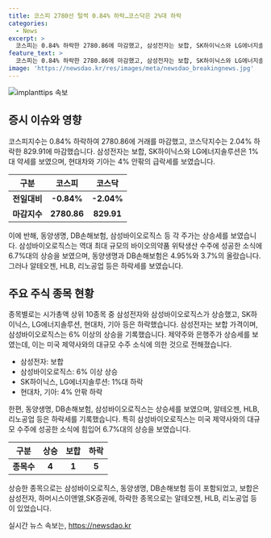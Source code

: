 ```yaml
---
title: 코스피 2780선 털썩 0.84% 하락…코스닥은 2%대 하락
categories:
  - News
excerpt: >
  코스피는 0.84% 하락한 2780.86에 마감했고, 삼성전자는 보합, SK하이닉스와 LG에너지솔루션은 1%대 약세를 보였다. 코스닥지수는 2.04% 하락한 829.91에 마감했고, 알테오젠과 HLB가 5%대 밀렸고 리노공업도 4% 넘게 하락했다. 미국 제약사와의 대규모 바이오의약품 생산 수주 소식으로 삼성바이오로직스는 6.7%대 상승, 소마젠은 2.8% 상승했다. 금융주와 제약주가 상승했다.
feature_text: >
  코스피는 0.84% 하락한 2780.86에 마감했고, 삼성전자는 보합, SK하이닉스와 LG에너지솔루션은 1%대 약세를 보였다. 코스닥지수는 2.04% 하락한 829.91에 마감했고, 알테오젠과 HLB가 5%대 밀렸고 리노공업도 4% 넘게 하락했다. 미국 제약사와의 대규모 바이오의약품 생산 수주 소식으로 삼성바이오로직스는 6.7%대 상승, 소마젠은 2.8% 상승했다. 금융주와 제약주가 상승했다.
image: 'https://newsdao.kr/res/images/meta/newsdao_breakingnews.jpg'
---
```


<p><img src="https://newsdao.kr/res/images/meta/newsdao_breakingnews.jpg" alt="implanttips 속보" /></p>

<h2 data-ke-size="size26">증시 이슈와 영향</h2>

<p data-ke-size="size16">코스피지수는 0.84% 하락하여 2780.86에 거래를 마감했고, 코스닥지수는 2.04% 하락한 829.91에 마감했습니다. 삼성전자는 보합, SK하이닉스와 LG에너지솔루션은 1%대 약세를 보였으며, 현대차와 기아는 4% 안팎의 급락세를 보였습니다.</p>

<table>
<thead>
<tr>
<th><b>구분</b></th>
<th><b>코스피</b></th>
<th><b>코스닥</b></th>
</tr>
</thead>
<tbody>
<tr>
<td style="text-align: center; height: 17px;"><b>전일대비</b></td>
<td style="text-align: center; height: 17px;"><b>-0.84%</b></td>
<td style="text-align: center; height: 17px;"><b>-2.04%</b></td>
</tr>
<tr>
<td style="text-align: center; height: 17px;"><b>마감지수</b></td>
<td style="text-align: center; height: 17px;"><b>2780.86</b></td>
<td style="text-align: center; height: 17px;"><b>829.91</b></td>
</tr>
</tbody>
</table>

<p data-ke-size="size16">이에 반해, 동양생명, DB손해보험, 삼성바이오로직스 등 각 주가는 상승세를 보였습니다. 삼성바이오로직스는 역대 최대 규모의 바이오의약품 위탁생산 수주에 성공한 소식에 6.7%대의 상승을 보였으며, 동양생명과 DB손해보험은 4.95%와 3.7%의 올랐습니다. 그러나 알테오젠, HLB, 리노공업 등은 하락세를 보였습니다.</p>

<h2 data-ke-size="size26">주요 주식 종목 현황</h2>

<p data-ke-size="size16">종목별로는 시가총액 상위 10종목 중 삼성전자와 삼성바이오로직스가 상승했고, SK하이닉스, LG에너지솔루션, 현대차, 기아 등은 하락했습니다. 삼성전자는 보합 가격이며, 삼성바이오로직스는 6% 이상의 상승을 기록했습니다. 제약주와 은행주가 상승세를 보였는데, 이는 미국 제약사와의 대규모 수주 소식에 의한 것으로 전해졌습니다.</p>

<ul>
<li>삼성전자: 보합</li>
<li>삼성바이오로직스: 6% 이상 상승</li>
<li>SK하이닉스, LG에너지솔루션: 1%대 하락</li>
<li>현대차, 기아: 4% 안팎 하락</li>
</ul>

<p data-ke-size="size16">한편, 동양생명, DB손해보험, 삼성바이오로직스는 상승세를 보였으며, 알테오젠, HLB, 리노공업 등은 하락세를 기록했습니다. 특히 삼성바이오로직스는 미국 제약사와의 대규모 수주에 성공한 소식에 힘입어 6.7%대의 상승을 보였습니다.</p>

<table>
<thead>
<tr>
<th><b>구분</b></th>
<th><b>상승</b></th>
<th><b>보합</b></th>
<th><b>하락</b></th>
</tr>
</thead>
<tbody>
<tr>
<td style="text-align: center; height: 17px;"><b>종목수</b></td>
<td style="text-align: center; height: 17px;"><b>4</b></td>
<td style="text-align: center; height: 17px;"><b>1</b></td>
<td style="text-align: center; height: 17px;"><b>5</b></td>
</tr>
</tbody>
</table>

<p data-ke-size="size16">상승한 종목으로는 삼성바이오로직스, 동양생명, DB손해보험 등이 포함되었고, 보합은 삼성전자, 하머시스이앤엘,SK증권에, 하락한 종목으로는 알테오젠, HLB, 리노공업 등이 있었습니다.</p>
실시간 뉴스 속보는, <a href="https://newsdao.kr" rel="dofollow">https://newsdao.kr</a>


